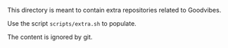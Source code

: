 This directory is meant to contain extra repositories related to Goodvibes.

Use the script `scripts/extra.sh` to populate.

The content is ignored by git.
